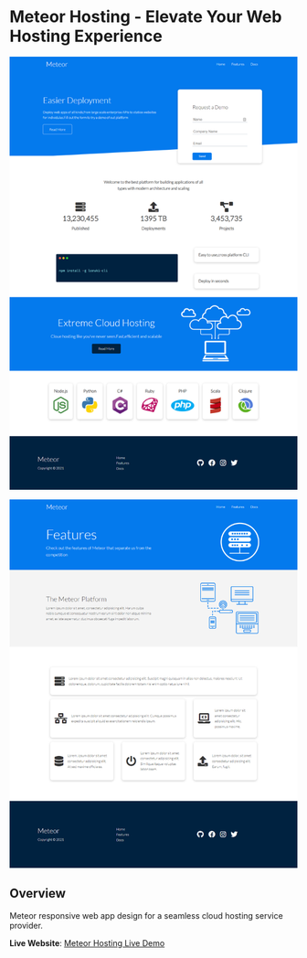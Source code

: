 # Meteor Hosting - Elevate Your Web Hosting Experience

![Meteor Hosting](./images/sos-1.png)

![Meteor Hosting](./images/sos-2.png)

## Overview

Meteor responsive web app design for a seamless cloud hosting service provider.

**Live Website**: [Meteor Hosting Live Demo](https://meteor-saka.netlify.app/)
